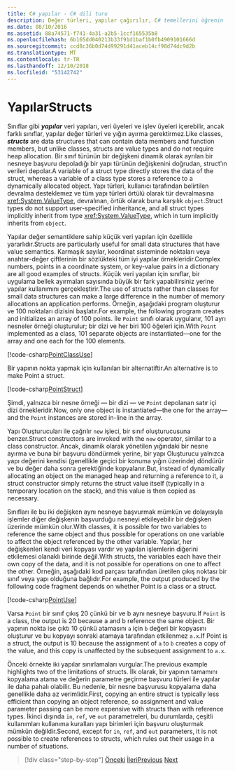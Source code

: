 ```yaml
---
title: C# yapılar - C# dili turu
description: Değer türleri, yapılar çağırılır, C# temellerini öğrenin
ms.date: 08/10/2016
ms.assetid: 88a74571-f741-4a31-a2b5-1ccf165535b8
ms.openlocfilehash: 6b165dd040213b33f91d1baf1b0fb4909101666d
ms.sourcegitcommit: ccd8c36b0d74d99291d41aceb14cf98d74dc9d2b
ms.translationtype: MT
ms.contentlocale: tr-TR
ms.lasthandoff: 12/10/2018
ms.locfileid: "53142742"
---
```

# <a name="structs"></a><span data-ttu-id="ed35a-103">Yapılar</span><span class="sxs-lookup"><span data-stu-id="ed35a-103">Structs</span></span>

<span data-ttu-id="ed35a-104">Sınıflar gibi ***yapılar*** veri yapıları, veri üyeleri ve işlev üyeleri içerebilir, ancak farklı sınıflar, yapılar değer türleri ve yığın ayırma gerektirmez.</span><span class="sxs-lookup"><span data-stu-id="ed35a-104">Like classes, ***structs*** are data structures that can contain data members and function members, but unlike classes, structs are value types and do not require heap allocation.</span></span> <span data-ttu-id="ed35a-105">Bir sınıf türünün bir değişkeni dinamik olarak ayrılan bir nesneye başvuru depoladığı bir yapı türünün değişkenini doğrudan, struct'ın verileri depolar.</span><span class="sxs-lookup"><span data-stu-id="ed35a-105">A variable of a struct type directly stores the data of the struct, whereas a variable of a class type stores a reference to a dynamically allocated object.</span></span> <span data-ttu-id="ed35a-106">Yapı türleri, kullanıcı tarafından belirtilen devralma desteklemez ve tüm yapı türleri örtülü olarak tür devralmasına <xref:System.ValueType>, devralınan, örtük olarak buna karşılık `object`.</span><span class="sxs-lookup"><span data-stu-id="ed35a-106">Struct types do not support user-specified inheritance, and all struct types implicitly inherit from type <xref:System.ValueType>, which in turn implicitly inherits from `object`.</span></span>

<span data-ttu-id="ed35a-107">Yapılar değer semantiklere sahip küçük veri yapıları için özellikle yararlıdır.</span><span class="sxs-lookup"><span data-stu-id="ed35a-107">Structs are particularly useful for small data structures that have value semantics.</span></span> <span data-ttu-id="ed35a-108">Karmaşık sayılar, koordinat sisteminde noktaları veya anahtar-değer çiftlerinin bir sözlükteki tüm iyi yapılar örnekleridir.</span><span class="sxs-lookup"><span data-stu-id="ed35a-108">Complex numbers, points in a coordinate system, or key-value pairs in a dictionary are all good examples of structs.</span></span> <span data-ttu-id="ed35a-109">Küçük veri yapıları için sınıflar, bir uygulama bellek ayırmaları sayısında büyük bir fark yapabilirsiniz yerine yapılar kullanımını gerçekleştirir.</span><span class="sxs-lookup"><span data-stu-id="ed35a-109">The use of structs rather than classes for small data structures can make a large difference in the number of memory allocations an application performs.</span></span> <span data-ttu-id="ed35a-110">Örneğin, aşağıdaki program oluşturur ve 100 noktaları dizisini başlatır.</span><span class="sxs-lookup"><span data-stu-id="ed35a-110">For example, the following program creates and initializes an array of 100 points.</span></span> <span data-ttu-id="ed35a-111">İle `Point` sınıfı olarak uygulanır, 101 ayrı nesneler örneği oluşturulur; bir dizi ve her biri 100 öğeleri için.</span><span class="sxs-lookup"><span data-stu-id="ed35a-111">With `Point` implemented as a class, 101 separate objects are instantiated—one for the array and one each for the 100 elements.</span></span>

[!code-csharp[PointClassUse](../../../samples/snippets/csharp/tour/structs/Program.cs#L5-L13)]

<span data-ttu-id="ed35a-112">Bir yapının nokta yapmak için kullanılan bir alternatiftir.</span><span class="sxs-lookup"><span data-stu-id="ed35a-112">An alternative is to make Point a struct.</span></span>

[!code-csharp[PointStruct](../../../samples/snippets/csharp/tour/structs/Point.cs#L3-L11)]

<span data-ttu-id="ed35a-113">Şimdi, yalnızca bir nesne örneği — bir dizi — ve `Point` depolanan satır içi dizi örnekleridir.</span><span class="sxs-lookup"><span data-stu-id="ed35a-113">Now, only one object is instantiated—the one for the array—and the `Point` instances are stored in-line in the array.</span></span>

<span data-ttu-id="ed35a-114">Yapı Oluşturucuları ile çağrılır `new` işleci, bir sınıf oluşturucusuna benzer.</span><span class="sxs-lookup"><span data-stu-id="ed35a-114">Struct constructors are invoked with the `new` operator, similar to a class constructor.</span></span> <span data-ttu-id="ed35a-115">Ancak, dinamik olarak yönetilen yığındaki bir nesne ayırma ve buna bir başvuru döndürmek yerine, bir yapı Oluşturucu yalnızca yapı değerini kendisi (genellikle geçici bir konuma yığın üzerinde) döndürür ve bu değer daha sonra gerektiğinde kopyalanır.</span><span class="sxs-lookup"><span data-stu-id="ed35a-115">But, instead of dynamically allocating an object on the managed heap and returning a reference to it, a struct constructor simply returns the struct value itself (typically in a temporary location on the stack), and this value is then copied as necessary.</span></span>

<span data-ttu-id="ed35a-116">Sınıfları ile bu iki değişken aynı nesneye başvurmak mümkün ve dolayısıyla işlemler diğer değişkenin başvurduğu nesneyi etkileyebilir bir değişken üzerinde mümkün olur.</span><span class="sxs-lookup"><span data-stu-id="ed35a-116">With classes, it is possible for two variables to reference the same object and thus possible for operations on one variable to affect the object referenced by the other variable.</span></span> <span data-ttu-id="ed35a-117">Yapılar, her değişkenleri kendi veri kopyası vardır ve yapılan işlemlerin diğerini etkilemesi olanaklı birinde değil.</span><span class="sxs-lookup"><span data-stu-id="ed35a-117">With structs, the variables each have their own copy of the data, and it is not possible for operations on one to affect the other.</span></span> <span data-ttu-id="ed35a-118">Örneğin, aşağıdaki kod parçası tarafından üretilen çıkış noktası bir sınıf veya yapı olduğuna bağlıdır.</span><span class="sxs-lookup"><span data-stu-id="ed35a-118">For example, the output produced by the following code fragment depends on whether Point is a class or a struct.</span></span>

[!code-csharp[PointUse](../../../samples/snippets/csharp/tour/structs/Program.cs#L19-L22)]

<span data-ttu-id="ed35a-119">Varsa `Point` bir sınıf çıkış 20 çünkü bir ve b aynı nesneye başvuru.</span><span class="sxs-lookup"><span data-stu-id="ed35a-119">If `Point` is a class, the output is 20 because a and b reference the same object.</span></span> <span data-ttu-id="ed35a-120">Bir yapının nokta ise çıktı 10 çünkü atamasını `a` için `b` değeri bir kopyasını oluşturur ve bu kopyayı sonraki atamaya tarafından etkilenmez `a.x`.</span><span class="sxs-lookup"><span data-stu-id="ed35a-120">If Point is a struct, the output is 10 because the assignment of `a` to `b` creates a copy of the value, and this copy is unaffected by the subsequent assignment to `a.x`.</span></span>

<span data-ttu-id="ed35a-121">Önceki örnekte iki yapılar sınırlamaları vurgular.</span><span class="sxs-lookup"><span data-stu-id="ed35a-121">The previous example highlights two of the limitations of structs.</span></span> <span data-ttu-id="ed35a-122">İlk olarak, bir yapının tamamını kopyalama atama ve değerin parametre geçirme başvuru türleri ile yapılar ile daha pahalı olabilir. Bu nedenle, bir nesne başvurusu kopyalama daha genellikle daha az verimlidir.</span><span class="sxs-lookup"><span data-stu-id="ed35a-122">First, copying an entire struct is typically less efficient than copying an object reference, so assignment and value parameter passing can be more expensive with structs than with reference types.</span></span> <span data-ttu-id="ed35a-123">İkinci dışında `in`, `ref`, ve `out` parametreleri, bu durumlarda, çeşitli kullanımları kullanıma kuralları yapı birimleri için başvuru oluşturmak mümkün değildir.</span><span class="sxs-lookup"><span data-stu-id="ed35a-123">Second, except for `in`, `ref`, and `out` parameters, it is not possible to create references to structs, which rules out their usage in a number of situations.</span></span>

>[!div class="step-by-step"]
><span data-ttu-id="ed35a-124">[Önceki](classes-and-objects.md)
>[İleri](arrays.md)</span><span class="sxs-lookup"><span data-stu-id="ed35a-124">[Previous](classes-and-objects.md)
[Next](arrays.md)</span></span>